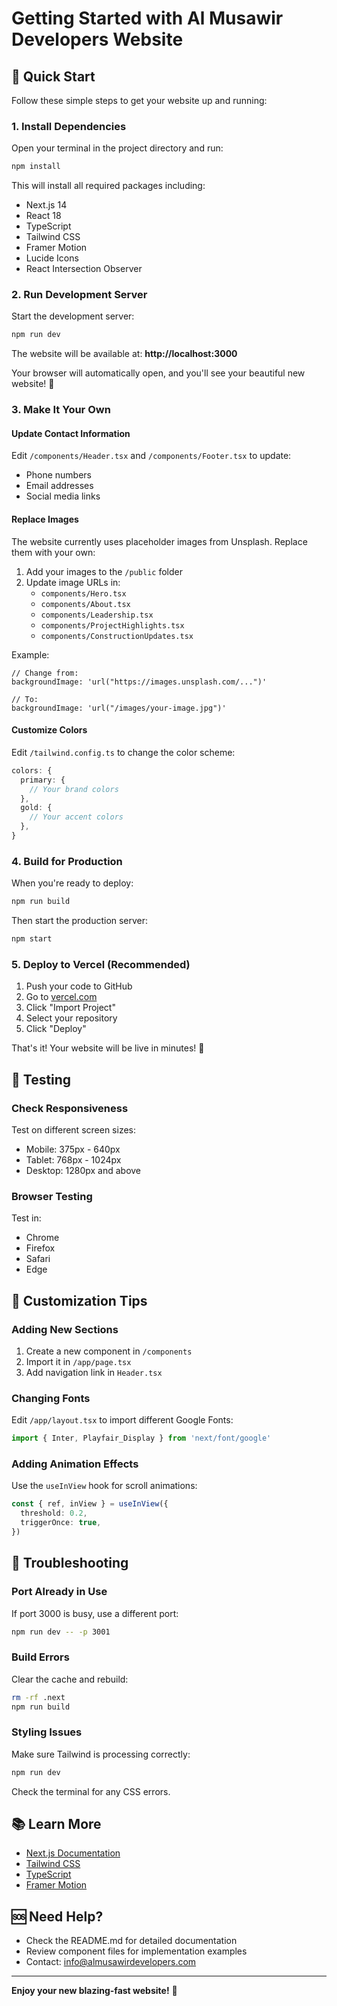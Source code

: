# Getting Started with Al Musawir Developers Website

## 🚀 Quick Start

Follow these simple steps to get your website up and running:

### 1. Install Dependencies

Open your terminal in the project directory and run:

```bash
npm install
```

This will install all required packages including:
- Next.js 14
- React 18
- TypeScript
- Tailwind CSS
- Framer Motion
- Lucide Icons
- React Intersection Observer

### 2. Run Development Server

Start the development server:

```bash
npm run dev
```

The website will be available at: **http://localhost:3000**

Your browser will automatically open, and you'll see your beautiful new website! 🎉

### 3. Make It Your Own

#### Update Contact Information

Edit `/components/Header.tsx` and `/components/Footer.tsx` to update:
- Phone numbers
- Email addresses
- Social media links

#### Replace Images

The website currently uses placeholder images from Unsplash. Replace them with your own:

1. Add your images to the `/public` folder
2. Update image URLs in:
   - `components/Hero.tsx`
   - `components/About.tsx`
   - `components/Leadership.tsx`
   - `components/ProjectHighlights.tsx`
   - `components/ConstructionUpdates.tsx`

Example:
```tsx
// Change from:
backgroundImage: 'url("https://images.unsplash.com/...")'

// To:
backgroundImage: 'url("/images/your-image.jpg")'
```

#### Customize Colors

Edit `/tailwind.config.ts` to change the color scheme:

```typescript
colors: {
  primary: {
    // Your brand colors
  },
  gold: {
    // Your accent colors
  },
}
```

### 4. Build for Production

When you're ready to deploy:

```bash
npm run build
```

Then start the production server:

```bash
npm start
```

### 5. Deploy to Vercel (Recommended)

1. Push your code to GitHub
2. Go to [vercel.com](https://vercel.com)
3. Click "Import Project"
4. Select your repository
5. Click "Deploy"

That's it! Your website will be live in minutes! 🚀

## 📱 Testing

### Check Responsiveness

Test on different screen sizes:
- Mobile: 375px - 640px
- Tablet: 768px - 1024px
- Desktop: 1280px and above

### Browser Testing

Test in:
- Chrome
- Firefox
- Safari
- Edge

## 🎨 Customization Tips

### Adding New Sections

1. Create a new component in `/components`
2. Import it in `/app/page.tsx`
3. Add navigation link in `Header.tsx`

### Changing Fonts

Edit `/app/layout.tsx` to import different Google Fonts:

```typescript
import { Inter, Playfair_Display } from 'next/font/google'
```

### Adding Animation Effects

Use the `useInView` hook for scroll animations:

```typescript
const { ref, inView } = useInView({
  threshold: 0.2,
  triggerOnce: true,
})
```

## 🐛 Troubleshooting

### Port Already in Use

If port 3000 is busy, use a different port:

```bash
npm run dev -- -p 3001
```

### Build Errors

Clear the cache and rebuild:

```bash
rm -rf .next
npm run build
```

### Styling Issues

Make sure Tailwind is processing correctly:

```bash
npm run dev
```

Check the terminal for any CSS errors.

## 📚 Learn More

- [Next.js Documentation](https://nextjs.org/docs)
- [Tailwind CSS](https://tailwindcss.com/docs)
- [TypeScript](https://www.typescriptlang.org/docs)
- [Framer Motion](https://www.framer.com/motion)

## 🆘 Need Help?

- Check the README.md for detailed documentation
- Review component files for implementation examples
- Contact: info@almusawirdevelopers.com

---

**Enjoy your new blazing-fast website!** 🎉

